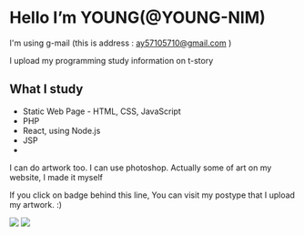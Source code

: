 # Hello  I’m YOUNG(@YOUNG-NIM) 
I'm using g-mail (this is address : ay57105710@gmail.com )

I upload my programming study information on t-story


## What I study
- Static Web Page - HTML, CSS, JavaScript
- PHP
- React, using Node.js
- JSP
- 

I can do artwork too. I can use photoshop.
Actually some of art on my website, I made it myself

If you click on badge behind this line, You can visit my postype that I upload my artwork. :)

<a href="https://young-drawbox.postype.com/" target="_blank"><img src="https://img.shields.io/badge/Aseprite-7D929E?style=for-the-badge&logo=Aseprite&logoColor=white"/></a>
<a href="https://young-drawbox.postype.com/" target="_blank"><img src="https://img.shields.io/badge/Adobe Photoshop-31A8FF?style=for-the-badge&logo=Adobe Photoshop&logoColor=white"/></a>

<!---
YOUNG-NIM/YOUNG-NIM is a ✨ special ✨ repository because its `README.md` (this file) appears on your GitHub profile.
You can click the Preview link to take a look at your changes.
--->
